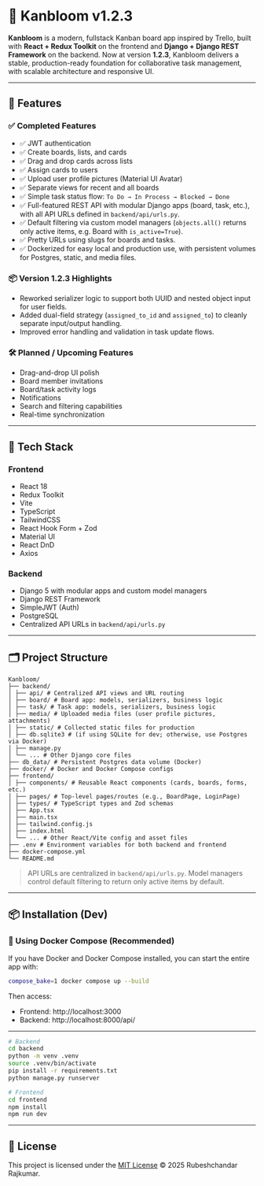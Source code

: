# 🌿 Kanbloom v1.2.3

**Kanbloom** is a modern, fullstack Kanban board app inspired by Trello, built with **React + Redux Toolkit** on the frontend and **Django + Django REST Framework** on the backend. Now at version **1.2.3**, Kanbloom delivers a stable, production-ready foundation for collaborative task management, with scalable architecture and responsive UI.

---

## 🚀 Features

### ✅ Completed Features

- ✅ JWT authentication
- ✅ Create boards, lists, and cards
- ✅ Drag and drop cards across lists
- ✅ Assign cards to users
- ✅ Upload user profile pictures (Material UI Avatar)
- ✅ Separate views for recent and all boards
- ✅ Simple task status flow: `To Do → In Process → Blocked → Done`
- ✅ Full-featured REST API with modular Django apps (board, task, etc.), with all API URLs defined in `backend/api/urls.py`.
- ✅ Default filtering via custom model managers (`objects.all()` returns only active items, e.g. Board with `is_active=True`).
- ✅ Pretty URLs using slugs for boards and tasks.
- ✅ Dockerized for easy local and production use, with persistent volumes for Postgres, static, and media files.

### 📦 Version 1.2.3 Highlights

- Reworked serializer logic to support both UUID and nested object input for user fields.
- Added dual-field strategy (`assigned_to_id` and `assigned_to`) to cleanly separate input/output handling.
- Improved error handling and validation in task update flows.

### 🛠️ Planned / Upcoming Features

- Drag-and-drop UI polish
- Board member invitations
- Board/task activity logs
- Notifications
- Search and filtering capabilities
- Real-time synchronization

---

## 🧰 Tech Stack

### Frontend
- React 18
- Redux Toolkit
- Vite
- TypeScript
- TailwindCSS
- React Hook Form + Zod
- Material UI
- React DnD
- Axios

### Backend
- Django 5 with modular apps and custom model managers
- Django REST Framework
- SimpleJWT (Auth)
- PostgreSQL
- Centralized API URLs in `backend/api/urls.py`

---

## 🗂️ Project Structure

```
Kanbloom/
├── backend/
│ ├── api/ # Centralized API views and URL routing
│ ├── board/ # Board app: models, serializers, business logic
│ ├── task/ # Task app: models, serializers, business logic
│ ├── media/ # Uploaded media files (user profile pictures, attachments)
│ ├── static/ # Collected static files for production
│ ├── db.sqlite3 # (if using SQLite for dev; otherwise, use Postgres via Docker)
│ ├── manage.py
│ └── ... # Other Django core files
├── db_data/ # Persistent Postgres data volume (Docker)
├── docker/ # Docker and Docker Compose configs
├── frontend/
│ ├── components/ # Reusable React components (cards, boards, forms, etc.)
│ ├── pages/ # Top-level pages/routes (e.g., BoardPage, LoginPage)
│ ├── types/ # TypeScript types and Zod schemas
│ ├── App.tsx
│ ├── main.tsx
│ ├── tailwind.config.js
│ ├── index.html
│ └── ... # Other React/Vite config and asset files
├── .env # Environment variables for both backend and frontend
├── docker-compose.yml
└── README.md
```

> API URLs are centralized in `backend/api/urls.py`. Model managers control default filtering to return only active items by default.

---

## 📦 Installation (Dev)

### 🔧 Using Docker Compose (Recommended)

If you have Docker and Docker Compose installed, you can start the entire app with:

```bash
compose_bake=1 docker compose up --build
```

Then access:

- Frontend: http://localhost:3000
- Backend: http://localhost:8000/api/

---

```sh
# Backend
cd backend
python -m venv .venv
source .venv/bin/activate
pip install -r requirements.txt
python manage.py runserver

# Frontend
cd frontend
npm install
npm run dev
```

---

## 📌 License

This project is licensed under the [MIT License](./LICENSE) © 2025 Rubeshchandar Rajkumar.